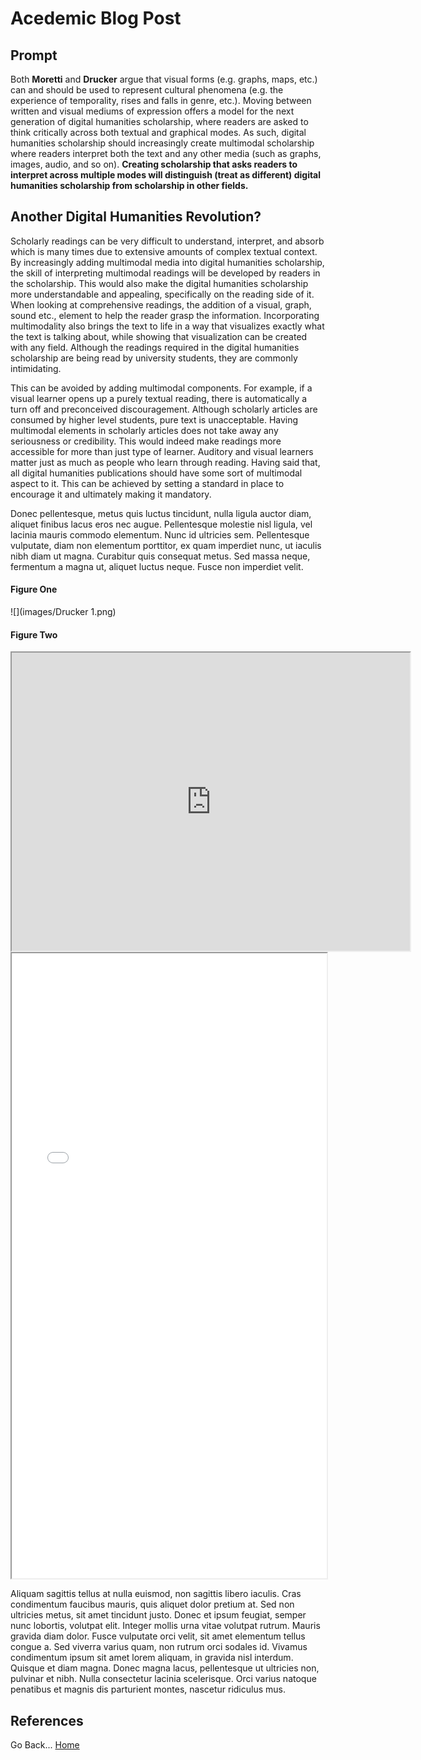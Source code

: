<h1>Acedemic Blog Post</h1>

<h2>Prompt</h2>
Both <b>Moretti</b> and <b>Drucker</b> argue that visual forms (e.g. graphs, maps, etc.) can and should be used to represent cultural phenomena (e.g. the experience of temporality, rises and falls in genre, etc.). Moving between written and visual mediums of expression offers a model for the next generation of digital humanities scholarship, where readers are asked to think critically across both textual and graphical modes. As such, digital humanities scholarship should increasingly create multimodal scholarship where readers interpret both the text and any other media (such as graphs, images, audio, and so on). <b>Creating scholarship that asks readers to interpret across multiple modes will distinguish (treat as different) digital humanities scholarship from scholarship in other fields.</b> 

<h2>Another Digital Humanities Revolution?</h2>
<!-- Intro -->
<p>Scholarly readings can be very difficult to understand, interpret, and absorb which is many times due to extensive amounts of complex textual context. By increasingly adding multimodal media into digital humanities scholarship, the skill of interpreting multimodal readings will be developed by readers in the scholarship. This would also make the digital humanities scholarship more understandable and appealing, specifically on the reading side of it. When looking at comprehensive readings, the addition of a visual, graph, sound etc.,  element to help the reader grasp the information. Incorporating multimodality also brings the text to life in a way that visualizes exactly what the text is talking about, while showing that visualization can be created with any field. Although the readings required in the digital humanities scholarship are being read by university students, they are commonly intimidating. </p>

<p>This can be avoided by adding multimodal components. For example, if a visual learner opens up a purely textual reading, there is automatically a turn off and  preconceived discouragement. Although scholarly articles are consumed by higher level students, pure text is unacceptable. Having multimodal elements in scholarly articles does not take away any seriousness or credibility. This would indeed make readings more accessible for more than just type of learner. Auditory and visual learners matter just as much as people who learn through reading. Having said that, all digital humanities publications should have some sort of multimodal aspect to it. This can be achieved by setting a standard in place to encourage it and ultimately making it mandatory. </p>

<!-- Morretti & Drucker -->
Donec pellentesque, metus quis luctus tincidunt, nulla ligula auctor diam, aliquet finibus lacus eros nec augue. Pellentesque molestie nisl ligula, vel lacinia mauris commodo elementum. Nunc id ultricies sem. Pellentesque vulputate, diam non elementum porttitor, ex quam imperdiet nunc, ut iaculis nibh diam ut magna. Curabitur quis consequat metus. Sed massa neque, fermentum a magna ut, aliquet luctus neque. Fusce non imperdiet velit.

<h4>Figure One</h4>
![](images/Drucker 1.png)

<!-- Voyant -->

<h4>Figure Two</h4>
<!--	Exported from Voyant Tools (voyant-tools.org).
The iframe src attribute below uses a relative protocol to better function with both
http and https sites, but if you're embedding this into a local web page (file protocol)
you should add an explicit protocol (https if you're using voyant-tools.org, otherwise
it depends on this server.
Feel free to change the height and width values or other styling below: -->
<iframe style='width: 637px; height: 477px;' src='https://voyant-tools.org/tool/Cirrus/?visible=35&corpus=5ef49eef5dd42c75f80f6336a240f1fa'></iframe>

<iframe style='width: 100%; height: 1000px;' src="processing/index.html"></iframe>

<!-- DM versus Other feilds -->
Aliquam sagittis tellus at nulla euismod, non sagittis libero iaculis. Cras condimentum faucibus mauris, quis aliquet dolor pretium at. Sed non ultricies metus, sit amet tincidunt justo. Donec et ipsum feugiat, semper nunc lobortis, volutpat elit. Integer mollis urna vitae volutpat rutrum. Mauris gravida diam dolor. Fusce vulputate orci velit, sit amet elementum tellus congue a. Sed viverra varius quam, non rutrum orci sodales id. Vivamus condimentum ipsum sit amet lorem aliquam, in gravida nisl interdum. Quisque et diam magna. Donec magna lacus, pellentesque ut ultricies non, pulvinar et nibh. Nulla consectetur lacinia scelerisque. Orci varius natoque penatibus et magnis dis parturient montes, nascetur ridiculus mus.

<h2>References</h2>


Go Back... [Home](README.md)


